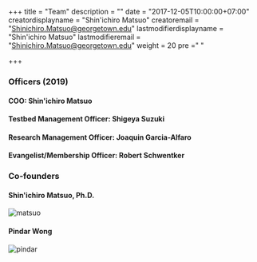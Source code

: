 +++
title = "Team"
description = ""
date = "2017-12-05T10:00:00+07:00"
creatordisplayname = "Shin'ichiro Matsuo"
creatoremail = "Shinichiro.Matsuo@georgetown.edu"
lastmodifierdisplayname = "Shin'ichiro Matsuo"
lastmodifieremail = "Shinichiro.Matsuo@georgetown.edu"
weight = 20
pre ="<i class='fa fa-edit'></i> "

+++
### Officers (2019)
#### COO: Shin'ichiro Matsuo
#### Testbed Management Officer: Shigeya Suzuki
#### Research Management Officer: Joaquin Garcia-Alfaro
#### Evangelist/Membership Officer: Robert Schwentker

### Co-founders
#### Shin'ichiro Matsuo, Ph.D.
![matsuo](../matsuo.jpg?height=240px)

#### Pindar Wong
![pindar](../Pindar.jpg?height=240px)
